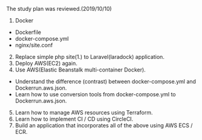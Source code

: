 The study plan was reviewed.(2019/10/10)

1. Docker
  - Dockerfile
  - docker-compose.yml
  - nginx/site.conf
2. Replace simple php site(1.) to Laravel(laradock) application.
3. Deploy AWS(EC2) again.
4. Use AWS(Elastic Beanstalk multi-container Docker).
  - Understand the difference (contrast) between docker-compose.yml and Dockerrun.aws.json.
  - Learn how to use conversion tools from docker-compose.yml to Dockerrun.aws.json.
5. Learn how to manage AWS resources using Terraform. 
6. Learn how to implement CI / CD using CircleCI.
7. Build an application that incorporates all of the above using AWS ECS / ECR.
